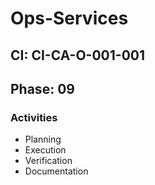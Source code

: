 # Ops-Services

## CI: CI-CA-O-001-001
## Phase: 09

### Activities
- Planning
- Execution
- Verification
- Documentation
